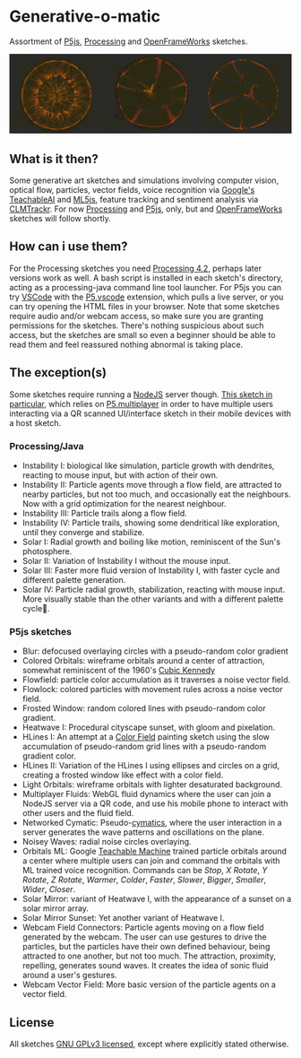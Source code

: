 # Generative-o-matic

Assortment of [P5js](https://p5js.org/), [Processing](https://processing.org/) and [OpenFrameWorks](https://openframeworks.cc/download/) sketches.

![Instability I Sketch](/screenshots/instability.png?raw=true)

## What is it then?

Some generative art sketches and simulations involving computer vision, optical flow, particles, vector fields, voice recognition via [Google's TeachableAI](https://teachablemachine.withgoogle.com/) and [ML5js](https://ml5js.org/), feature tracking and sentiment analysis via [CLMTrackr](https://github.com/auduno/clmtrackr).
For now [Processing](https://processing.org/) and [P5js](https://p5js.org/), only, but and [OpenFrameWorks](https://openframeworks.cc/download/) sketches will follow shortly. 

## How can i use them?

For the Processing sketches you need [Processing 4.2](https://processing.org/), perhaps later versions work as well. A bash script is installed in each sketch's directory, acting as a processing-java command line tool launcher.
For P5js you can try [VSCode](https://code.visualstudio.com/) with the [P5.vscode](https://marketplace.visualstudio.com/items?itemName=samplavigne.p5-vscode) extension, which pulls a live server, or you can try opening the HTML files in your browser. Note that some sketches require audio and/or webcam access, so make sure you are granting permissions for the sketches.
There's nothing suspicious about such access, but the sketches are small so even a beginner should be able to read them and feel reassured nothing abnormal is taking place.

## The exception(s)

Some sketches require running a [NodeJS](https://nodejs.org/en/) server though.
[This sketch in particular](https://github.com/luisbarrancos/generative-o-matic/tree/master/P5js/multiplayer_fluids), which relies on [P5.multiplayer](https://github.com/L05/p5.multiplayer) in order to have multiple users interacting via a QR scanned UI/interface sketch in their mobile devices with a host sketch.


### Processing/Java

 - Instability I: biological like simulation, particle growth with dendrites, reacting to mouse input, but with action of their own.
 - Instability II: Particle agents move through a flow field, are attracted to nearby particles, but not too much, and occasionally eat the neighbours. Now with a grid optimization for the nearest neighbour.
 - Instability III: Particle trails along a flow field.
 - Instability IV: Particle trails, showing some dendritical like exploration, until they converge and stabilize.
 - Solar I: Radial growth and boiling like motion, reminiscent of the Sun's photosphere.
 - Solar II: Variation of Instability I without the mouse input.
 - Solar III: Faster more fluid version of Instability I, with faster cycle and different palette generation.
 - Solar IV: Particle radial growth, stabilization, reacting with mouse input. More visually stable than the other variants and with a different palette cycle.

### P5js sketches

 - Blur: defocused overlaying circles with a pseudo-random color gradient
 - Colored Orbitals: wireframe orbitals around a center of attraction, somewhat reminiscent of the 1960's [Cubic Kennedy](http://dada.compart-bremen.de/item/Collective/9)
 - Flowfield: particle color accumulation as it traverses a noise vector field.
 - Flowlock: colored particles with movement rules across a noise vector field.
 - Frosted Window: random colored lines with pseudo-random color gradient.
 - Heatwave I: Procedural cityscape sunset, with gloom and pixelation.
 - HLines I: An attempt at a [Color Field](https://en.wikipedia.org/wiki/Color_field) painting sketch using the slow accumulation of pseudo-random grid lines with a pseudo-random gradient color.
 - HLines II: Variation of the HLines I using ellipses and circles on a grid, creating a frosted window like effect with a color field.
 - Light Orbitals: wireframe orbitals with lighter desaturated background.
 - Multiplayer Fluids: WebGL fluid dynamics where the user can join a NodeJS server via a QR code, and use his mobile phone to interact with other users and the fluid field.
 - Networked Cymatic: Pseudo-[cymatics](https://en.wikipedia.org/wiki/Cymatics), where the user interaction in a server generates the wave patterns and oscillations on the plane.
 - Noisey Waves: radial noise circles overlaying.
 - Orbitals ML: Google [Teachable Machine](https://teachablemachine.withgoogle.com/) trained particle orbitals around a center where multiple users can join and command the orbitals with ML trained voice recognition. Commands can be *Stop*, *X Rotate*, *Y Rotate*, *Z Rotate*, *Warmer*, *Colder*, *Faster*, *Slower*, *Bigger*, *Smaller*, *Wider*, *Closer*.
 - Solar Mirror: variant of Heatwave I, with the appearance of a sunset on a solar mirror array.
 - Solar Mirror Sunset: Yet another variant of Heatwave I.
 - Webcam Field Connectors: Particle agents moving on a flow field generated by the webcam. The user can use gestures to drive the particles, but the particles have their own defined behaviour, being attracted to one another, but not too much. The attraction, proximity, repelling, generates sound waves. It creates the idea of sonic fluid around a user's gestures.
 - Webcam Vector Field: More basic version of the particle agents on a vector field.

## License

All sketches [GNU GPLv3 licensed](https://www.gnu.org/licenses/gpl-3.0.en.html), except where explicitly stated otherwise.

